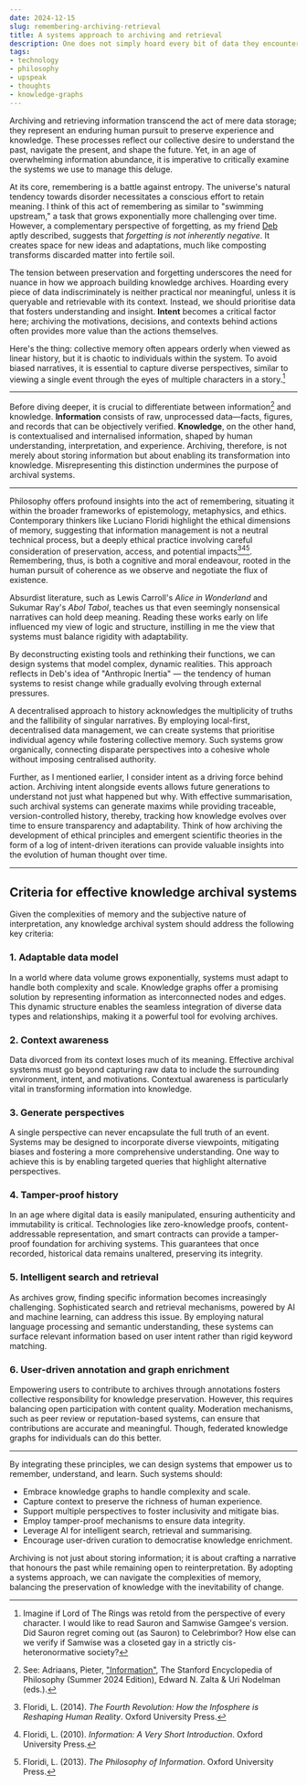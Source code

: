 ```yaml
---
date: 2024-12-15
slug: remembering-archiving-retrieval
title: A systems approach to archiving and retrieval
description: One does not simply hoard every bit of data they encounter. Instead, we must prioritize information that is valuable, meaningful, and conducive to our collective understanding of the world. It is okay to forget.
tags:
- technology
- philosophy
- upspeak
- thoughts
- knowledge-graphs
---
```


Archiving and retrieving information transcend the act of mere data storage; they represent an enduring human pursuit to preserve experience and knowledge. These processes reflect our collective desire to understand the past, navigate the present, and shape the future. Yet, in an age of overwhelming information abundance, it is imperative to critically examine the systems we use to manage this deluge.

At its core, remembering is a battle against entropy. The universe's natural tendency towards disorder necessitates a conscious effort to retain meaning. I think of this act of remembering as similar to "swimming upstream," a task that grows exponentially more challenging over time. However, a complementary perspective of forgetting, as my friend [Deb](https://debs.io) aptly described, suggests that _forgetting is not inherently negative_. It creates space for new ideas and adaptations, much like composting transforms discarded matter into fertile soil.

The tension between preservation and forgetting underscores the need for nuance in how we approach building knowledge archives. Hoarding every piece of data indiscriminately is neither practical nor meaningful, unless it is queryable and retrievable with its context. Instead, we should prioritise data that fosters understanding and insight. **Intent** becomes a critical factor here; archiving the motivations, decisions, and contexts behind actions often provides more value than the actions themselves.

Here's the thing: collective memory often appears orderly when viewed as linear history, but it is chaotic to individuals within the system. To avoid biased narratives, it is essential to capture diverse perspectives, similar to viewing a single event through the eyes of multiple characters in a story.[^1]

---

Before diving deeper, it is crucial to differentiate between information[^2] and knowledge. **Information** consists of raw, unprocessed data—facts, figures, and records that can be objectively verified. **Knowledge**, on the other hand, is contextualised and internalised information, shaped by human understanding, interpretation, and experience. Archiving, therefore, is not merely about storing information but about enabling its transformation into knowledge. Misrepresenting this distinction undermines the purpose of archival systems.

---

Philosophy offers profound insights into the act of remembering, situating it within the broader frameworks of epistemology, metaphysics, and ethics. Contemporary thinkers like Luciano Floridi highlight the ethical dimensions of memory, suggesting that information management is not a neutral technical process, but a deeply ethical practice involving careful consideration of preservation, access, and potential impacts[^3][^4][^5]. Remembering, thus, is both a cognitive and moral endeavour, rooted in the human pursuit of coherence as we observe and negotiate the flux of existence.

Absurdist literature, such as Lewis Carroll's *Alice in Wonderland* and Sukumar Ray's *Abol Tabol*, teaches us that even seemingly nonsensical narratives can hold deep meaning. Reading these works early on life influenced my view of logic and structure, instilling in me the view that systems must balance rigidity with adaptability.

By deconstructing existing tools and rethinking their functions, we can design systems that model complex, dynamic realities. This approach reflects in Deb's idea of "Anthropic Inertia" — the tendency of human systems to resist change while gradually evolving through external pressures.

A decentralised approach to history acknowledges the multiplicity of truths and the fallibility of singular narratives. By employing local-first, decentralised data management, we can create systems that prioritise individual agency while fostering collective memory. Such systems grow organically, connecting disparate perspectives into a cohesive whole without imposing centralised authority.

Further, as I mentioned earlier, I consider intent as a driving force behind action. Archiving intent alongside events allows future generations to understand not just what happened but why. With effective summarisation, such archival systems can generate maxims while providing traceable, version-controlled history, thereby, tracking how knowledge evolves over time to ensure transparency and adaptability. Think of how archiving the development of ethical principles and emergent scientific theories in the form of a log of intent-driven iterations can provide valuable insights into the evolution of human thought over time.

---

## Criteria for effective knowledge archival systems

Given the complexities of memory and the subjective nature of interpretation, any knowledge archival system should address the following key criteria:

### 1. Adaptable data model

In a world where data volume grows exponentially, systems must adapt to handle both complexity and scale. Knowledge graphs offer a promising solution by representing information as interconnected nodes and edges. This dynamic structure enables the seamless integration of diverse data types and relationships, making it a powerful tool for evolving archives.

### 2. Context awareness

Data divorced from its context loses much of its meaning. Effective archival systems must go beyond capturing raw data to include the surrounding environment, intent, and motivations. Contextual awareness is particularly vital in transforming information into knowledge.

### 3. Generate perspectives

A single perspective can never encapsulate the full truth of an event. Systems may be designed to incorporate diverse viewpoints, mitigating biases and fostering a more comprehensive understanding. One way to achieve this is by enabling targeted queries that highlight alternative perspectives.

### 4. Tamper-proof history

In an age where digital data is easily manipulated, ensuring authenticity and immutability is critical. Technologies like zero-knowledge proofs, content-addressable representation, and smart contracts can provide a tamper-proof foundation for archiving systems. This guarantees that once recorded, historical data remains unaltered, preserving its integrity.

### 5. Intelligent search and retrieval

As archives grow, finding specific information becomes increasingly challenging. Sophisticated search and retrieval mechanisms, powered by AI and machine learning, can address this issue. By employing natural language processing and semantic understanding, these systems can surface relevant information based on user intent rather than rigid keyword matching.

### 6. User-driven annotation and graph enrichment

Empowering users to contribute to archives through annotations fosters collective responsibility for knowledge preservation. However, this requires balancing open participation with content quality. Moderation mechanisms, such as peer review or reputation-based systems, can ensure that contributions are accurate and meaningful. Though, federated knowledge graphs for individuals can do this better.

---

By integrating these principles, we can design systems that empower us to remember, understand, and learn. Such systems should:

- Embrace knowledge graphs to handle complexity and scale.
- Capture context to preserve the richness of human experience.
- Support multiple perspectives to foster inclusivity and mitigate bias.
- Employ tamper-proof mechanisms to ensure data integrity.
- Leverage AI for intelligent search, retrieval and summarising.
- Encourage user-driven curation to democratise knowledge enrichment.

Archiving is not just about storing information; it is about crafting a narrative that honours the past while remaining open to reinterpretation. By adopting a systems approach, we can navigate the complexities of memory, balancing the preservation of knowledge with the inevitability of change.

[^1]: Imagine if Lord of The Rings was retold from the perspective of every character. I would like to read Sauron and Samwise Gamgee's version. Did Sauron regret coming out (as Sauron) to Celebrimbor? How else can we verify if Samwise was a closeted gay in a strictly cis-heteronormative society?

[^2]: See: Adriaans, Pieter, ["Information"](https://plato.stanford.edu/archives/sum2024/entries/information/), The Stanford Encyclopedia of Philosophy (Summer 2024 Edition), Edward N. Zalta & Uri Nodelman (eds.). 

[^3]: Floridi, L. (2014). *The Fourth Revolution: How the Infosphere is Reshaping Human Reality*. Oxford University Press.

[^4]: Floridi, L. (2010). *Information: A Very Short Introduction*. Oxford University Press.

[^5]: Floridi, L. (2013). *The Philosophy of Information*. Oxford University Press.

